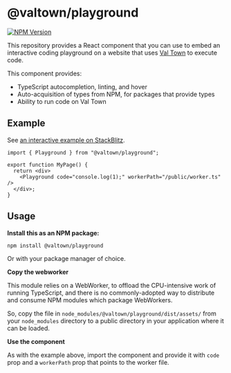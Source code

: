 # @valtown/playground

[![NPM Version](https://img.shields.io/npm/v/%40valtown%2Fplayground)](https://www.npmjs.com/package/@valtown/playground)

This repository provides a React component that you can use
to embed an interactive coding playground on a website that uses
[Val Town](https://www.val.town/) to execute code.

This component provides:

- TypeScript autocompletion, linting, and hover
- Auto-acquisition of types from NPM, for packages that provide types
- Ability to run code on Val Town

## Example

See [an interactive example on StackBlitz](https://stackblitz.com/edit/vt-playground-example?file=README.md).

```tsx
import { Playground } from "@valtown/playground";

export function MyPage() {
  return <div>
    <Playground code="console.log(1);" workerPath="/public/worker.ts" />
  </div>;
}
```

## Usage

**Install this as an NPM package:**

```
npm install @valtown/playground
```

Or with your package manager of choice.

**Copy the webworker**

This module relies on a WebWorker, to offload the CPU-intensive
work of running TypeScript, and there is no
commonly-adopted way to distribute and consume NPM modules which
package WebWorkers.

So, copy the file in `node_modules/@valtown/playground/dist/assets/`
from your `node_modules` directory to a public directory in your
application where it can be loaded.

**Use the component**

As with the example above, import the component and provide
it with `code` prop and a `workerPath` prop that points to the
worker file.
